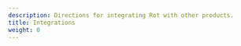 ```yaml
---
description: Directions for integrating Rot with other products.
title: Integrations
weight: 0
---
```


